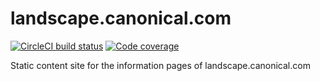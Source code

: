 # landscape.canonical.com
[![CircleCI build status](https://circleci.com/gh/canonical-web-and-design/landscape-brochure.internal.svg?style=shield)](https://circleci.com/gh/canonical-web-and-design/landscape-brochure.internal) [![Code coverage](https://codecov.io/gh/canonical-web-and-design/landscape-brochure.internal/branch/master/graph/badge.svg)](https://codecov.io/gh/canonical-web-and-design/landscape-brochure.internal)

Static content site for the information pages of landscape.canonical.com
